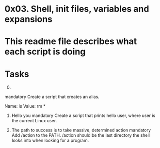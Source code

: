 # 0x03. Shell, init files, variables and expansions

# This readme file describes what each script is doing

# Tasks

0. <o>
mandatory
Create a script that creates an alias.

Name: ls
Value: rm *

1. Hello you
mandatory
Create a script that prints hello user, where user is the current Linux user.

2. The path to success is to take massive, determined action
mandatory
Add /action to the PATH. /action should be the last directory the shell looks into when looking for a program.


